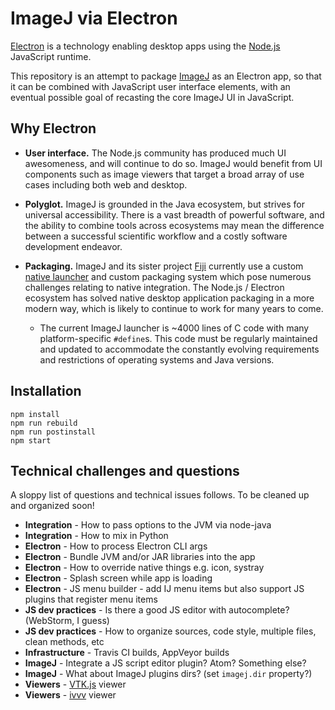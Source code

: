 # ImageJ via Electron

[Electron](https://electronjs.org/) is a technology enabling desktop apps using
the [Node.js](https://nodejs.org/) JavaScript runtime.

This repository is an attempt to package [ImageJ](https://imagej.net/) as an
Electron app, so that it can be combined with JavaScript user interface
elements, with an eventual possible goal of recasting the core ImageJ UI in
JavaScript.

## Why Electron

* __User interface.__ The Node.js community has produced much UI awesomeness,
  and will continue to do so. ImageJ would benefit from UI components such as
  image viewers that target a broad array of use cases including both web and
  desktop.

* __Polyglot.__ ImageJ is grounded in the Java ecosystem, but strives for
  universal accessibility. There is a vast breadth of powerful software,
  and the ability to combine tools across ecosystems may mean the difference between
  a successful scientific workflow and a costly software development endeavor.

* __Packaging.__ ImageJ and its sister project [Fiji](https://fiji.sc/)
  currently use a custom [native launcher](https://imagej.net/Launcher) and
  custom packaging system which pose numerous challenges relating to native
  integration. The Node.js / Electron ecosystem has solved native desktop
  application packaging in a more modern way, which is likely to continue to
  work for many years to come.
    * The current ImageJ launcher is ~4000 lines of C code with many
    platform-specific `#define`s. This code must be regularly maintained
    and updated to accommodate the constantly evolving requirements and
    restrictions of operating systems and Java versions.

## Installation

```
npm install
npm run rebuild
npm run postinstall
npm start
```

## Technical challenges and questions

A sloppy list of questions and technical issues follows.
To be cleaned up and organized soon!

* __Integration__ - How to pass options to the JVM via node-java
* __Integration__ - How to mix in Python
* __Electron__ - How to process Electron CLI args
* __Electron__ - Bundle JVM and/or JAR libraries into the app
* __Electron__ - How to override native things e.g. icon, systray
* __Electron__ - Splash screen while app is loading
* __Electron__ - JS menu builder - add IJ menu items but also support JS plugins that register menu items
* __JS dev practices__ - Is there a good JS editor with autocomplete? (WebStorm, I guess)
* __JS dev practices__ - How to organize sources, code style, multiple files, clean methods, etc
* __Infrastructure__ - Travis CI builds, AppVeyor builds
* __ImageJ__ - Integrate a JS script editor plugin? Atom? Something else?
* __ImageJ__ - What about ImageJ plugins dirs? (set `imagej.dir` property?)
* __Viewers__ - [VTK.js](https://github.com/Kitware/vtk-js) viewer
* __Viewers__ - [ivvv](https://github.com/imaging-tools/ivvv) viewer
